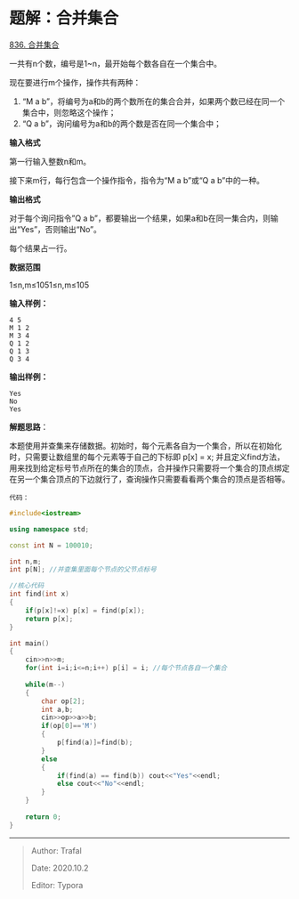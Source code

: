 # 题解：合并集合

[836. 合并集合](https://www.acwing.com/problem/content/838/)

一共有n个数，编号是1~n，最开始每个数各自在一个集合中。

现在要进行m个操作，操作共有两种：

1. “M a b”，将编号为a和b的两个数所在的集合合并，如果两个数已经在同一个集合中，则忽略这个操作；
2. “Q a b”，询问编号为a和b的两个数是否在同一个集合中；

**输入格式**

第一行输入整数n和m。

接下来m行，每行包含一个操作指令，指令为“M a b”或“Q a b”中的一种。

**输出格式**

对于每个询问指令”Q a b”，都要输出一个结果，如果a和b在同一集合内，则输出“Yes”，否则输出“No”。

每个结果占一行。

**数据范围**

1≤n,m≤1051≤n,m≤105

**输入样例：**

```
4 5
M 1 2
M 3 4
Q 1 2
Q 1 3
Q 3 4
```

**输出样例：**

```
Yes
No
Yes
```

**解题思路**：

​		本题使用并查集来存储数据。初始时，每个元素各自为一个集合，所以在初始化时，只需要让数组里的每个元素等于自己的下标即 p[x] = x;  并且定义find方法，用来找到给定标号节点所在的集合的顶点，合并操作只需要将一个集合的顶点绑定在另一个集合顶点的下边就行了，查询操作只需要看看两个集合的顶点是否相等。

`代码：`

```cpp
#include<iostream>

using namespace std;

const int N = 100010;

int n,m;
int p[N]; //并查集里面每个节点的父节点标号

//核心代码
int find(int x)
{
    if(p[x]!=x) p[x] = find(p[x]);
    return p[x];
}

int main()
{
    cin>>n>>m;
    for(int i=i;i<=n;i++) p[i] = i; //每个节点各自一个集合
    
    while(m--)
    {
        char op[2];
        int a,b;
        cin>>op>>a>>b;
        if(op[0]=='M')
        {
            p[find(a)]=find(b);
        }
        else
        {
            if(find(a) == find(b)) cout<<"Yes"<<endl;
            else cout<<"No"<<endl;
        }
    }
    
    return 0;
}

```

------

> Author: Trafal
>
> Date: 2020.10.2
>
> Editor: Typora